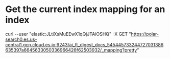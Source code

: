 

# Get the current index mapping for an index

curl --user "elastic:JLtiXsMuEEwX1qQjJTAiOSHQ" -X GET "https://polar-search0.es.us-central1.gcp.cloud.es.io:9243/ai_ft_digest_docs_545445733244727031386635397a6645633050336966426f62503932/_mapping?pretty"
